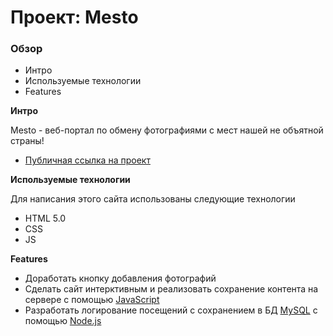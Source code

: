# Проект: Mesto

### Обзор
* Интро
* Используемые технологии
* Features

**Интро**

Mesto - веб-портал по обмену фотографиями с мест нашей не объятной страны!

* [Публичная ссылка на проект](https://mds88.github.io/russian-travel/)

**Используемые технологии**

Для написания этого сайта использованы следующие технологии
- HTML 5.0
- CSS
- JS

**Features**

- Доработать кнопку добавления фотографий
- Сделать сайт интерктивным и реализовать сохранение контента на сервере с помощью [JavaScript]
- Разработать логирование посещений с сохранением в БД [MySQL] с помощью [Node.js]

[JavaScript]: <https://ru.wikipedia.org/wiki/JavaScript>
[MySQL]: <https://ru.wikipedia.org/wiki/MySQL>
[Node.js]: <https://ru.wikipedia.org/wiki/Node.js>
